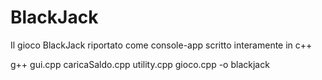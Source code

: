 # BlackJack
Il gioco BlackJack riportato come console-app scritto interamente in c++


g++ gui.cpp caricaSaldo.cpp utility.cpp gioco.cpp -o blackjack
